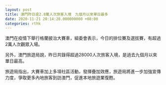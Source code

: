 ```yaml
---
layout: post
title: 澳門昨日逾2.8萬人次旅客入境　九個月以來單日最多
date: 2020-11-21 20:14:28.000000000 +08:00
categories: rthk
---
```


澳門在疫情下舉行格蘭披治大賽車，組委會表示，今日的排位賽及選拔賽，有超過2萬人次觀眾入場。

另外，澳門旅遊局說，昨日共錄得超過28000人次旅客入境，是過去九個月以來單日最高。

旅遊局指出，大賽車加上多項社區活動，發揮疊加效應，旅遊局將進一步加強宣傳力度，爭取更多內地旅客到訪澳門，促進本地旅遊業復甦。
